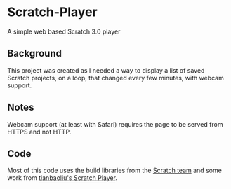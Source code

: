 # Scratch-Player
A simple web based Scratch 3.0 player

## Background
This project was created as I needed a way to display a list of saved Scratch projects, on a loop, that changed every few minutes, with webcam support.

## Notes
Webcam support (at least with Safari) requires the page to be served from HTTPS and not HTTP.

## Code
Most of this code uses the build libraries from the [Scratch team](https://github.com/LLK) and some work from [tianbaoliu's Scratch Player](https://github.com/tianbaoliu/scratch_player).
